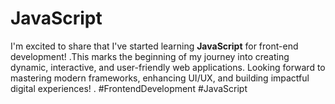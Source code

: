 # JavaScript
I'm excited to share that I've started learning **JavaScript** for front-end development! .This marks the beginning of my journey into creating dynamic, interactive, and user-friendly web applications. Looking forward to mastering modern frameworks, enhancing UI/UX, and building impactful digital experiences! . #FrontendDevelopment #JavaScript 
